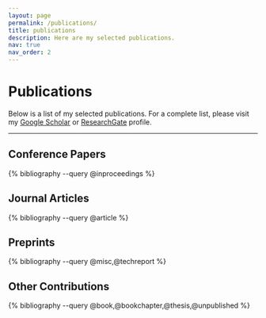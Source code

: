 ```yaml
---
layout: page
permalink: /publications/
title: publications
description: Here are my selected publications.
nav: true
nav_order: 2
---
```


# Publications

Below is a list of my selected publications. For a complete list, please visit my [Google Scholar](https://scholar.google.com/citations?hl=en&user=w1sq128AAAAJ) or [ResearchGate](https://www.researchgate.net/profile/Kaiwen-Shi-10?ev=hdr_xprf) profile.

---

## Conference Papers  
{% bibliography --query @inproceedings %}  

## Journal Articles  
{% bibliography --query @article %}  

## Preprints  
{% bibliography --query @misc,@techreport %}  

## Other Contributions  
{% bibliography --query @book,@bookchapter,@thesis,@unpublished %}  
